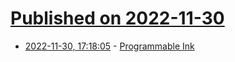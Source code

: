 # [Published on 2022-11-30](index.md)

* [2022-11-30, 17:18:05](https://news.ycombinator.com/item?id=33803945) - [Programmable Ink](https://www.inkandswitch.com/inkbase/)
